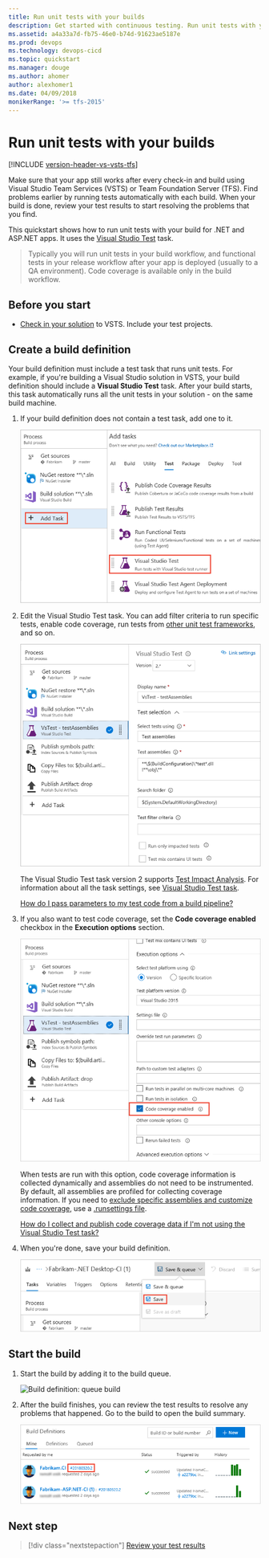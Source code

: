 ```yaml
---
title: Run unit tests with your builds
description: Get started with continuous testing. Run unit tests with your builds for continuous integration in VSTS and Team Foundation Server TFS 
ms.assetid: a4a33a7d-fb75-46e0-b74d-91623ae5187e
ms.prod: devops
ms.technology: devops-cicd
ms.topic: quickstart
ms.manager: douge
ms.author: ahomer
author: alexhomer1
ms.date: 04/09/2018
monikerRange: '>= tfs-2015'
---
```


# Run unit tests with your builds

[!INCLUDE [version-header-vs-vsts-tfs](_shared/version-header-vs-vsts-tfs.md)]

Make sure that your app still works after every 
check-in and build using Visual Studio Team Services (VSTS) or Team Foundation Server (TFS). 
Find problems earlier by running tests 
automatically with each build. When your build is 
done, review your test results to start resolving 
the problems that you find.

This quickstart shows how to run unit tests with your build
for .NET and ASP.NET apps. It uses the
[Visual Studio Test](test-with-unified-agent-and-phases.md) task. 

> Typically you will run unit tests in your build workflow,
and functional tests in your release workflow after your
app is deployed (usually to a QA environment).
Code coverage is available only in the build workflow.

<a name="beforestart"></a>
## Before you start

* [Check in your solution](../../git/overview.md) 
  to VSTS. Include your test projects.

<a name="createbuild"></a>
## Create a build definition

Your build definition must include a test task that runs unit tests. 
For example, if you're building a Visual Studio solution in VSTS,
your build definition should include a **Visual Studio Test** task. After your 
build starts, this task automatically runs all the unit tests in your 
solution - on the same build machine. 

1. If your build definition does not contain a test task, add one to it.

   ![Add a VS Test task](_img/getting-started-with-continuous-testing/add-test-task.png)

1. Edit the Visual Studio Test task. You can add filter criteria to run specific tests, enable code coverage, 
   run tests from [other unit test frameworks](reference-qa.md), and so on.

   ![Build definition: customize unit test run](_img/getting-started-with-continuous-testing/edit-unit-test-task.png)

   The Visual Studio Test task version 2 supports [Test Impact Analysis](test-impact-analysis.md).
   For information about all the task settings, see [Visual Studio Test task](https://github.com/Microsoft/vsts-tasks/blob/master/Tasks/VsTest/README.md).

   [How do I pass parameters to my test code from a build pipeline?](reference-qa.md#pass-params)

1. If you also want to test code coverage, set the **Code coverage enabled** checkbox in the
   **Execution options** section.

   ![Enable code coverage testing](_img/getting-started-with-continuous-testing/enable-code-coverage.png)

   When tests are run with this option, code coverage information is collected dynamically and assemblies
   do not need to be instrumented. By default, all assemblies are profiled for collecting coverage information. If you need to
   [exclude specific assemblies and customize code coverage](https://docs.microsoft.com/visualstudio/test/customizing-code-coverage-analysis),
   use a [.runsettings file](https://docs.microsoft.com/visualstudio/test/configure-unit-tests-by-using-a-dot-runsettings-file).

   [How do I collect and publish code coverage data if I'm not using the Visual Studio Test task?](reference-qa.md#code-coverage)

1. When you're done, save your build definition.

   ![Build definition: save](_img/getting-started-with-continuous-testing/save-build-def.png)

<a name="startbuild"></a>
## Start the build

1. Start the build by adding it to the build queue.

   ![Build definition: queue build](_img/getting-started-with-continuous-testing/start-build.png) 

1. After the build finishes, you can review the test results to resolve any problems that happened. Go to the build to open the build summary.

   ![Go to Build hub, build definition, build summary](_img/getting-started-with-continuous-testing/open-summary.png)

<a name="reviewesults"></a><a name="runothertests"></a>

## Next step

> [!div class="nextstepaction"]
> [Review your test results](review-continuous-test-results-after-build.md) 
